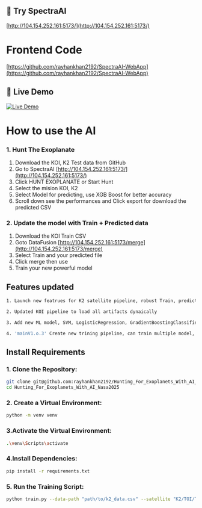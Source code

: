 ## 🚀 Try SpectraAI  

[http://104.154.252.161:5173/](http://104.154.252.161:5173/)

# Frontend Code
[https://github.com/rayhankhan2192/SpectraAI-WebApp](https://github.com/rayhankhan2192/SpectraAI-WebApp)

## 🔗 Live Demo  
[![Live Demo](https://img.shields.io/badge/Try-SpectraAI-blue?style=for-the-badge&logo=vercel)](http://104.154.252.161:5173/)

# How to use the AI
### 1. Hunt The Exoplanate

1. Download the KOI, K2 Test data from GitHub
2. Go to SpectraAI [http://104.154.252.161:5173/](http://104.154.252.161:5173/)
3. Click HUNT EXOPLANATE or Start Hunt
4. Select the mision KOI, K2
5. Select Model for predicting, use XGB Boost for better accuracy
6. Scroll down see the performances and Click export for download the predicted CSV

### 2. Update the model with Train + Predicted data

1. Download the KOI Train CSV
1. Goto DataFusion [http://104.154.252.161:5173/merge](http://104.154.252.161:5173/merge)
3. Select Train and your predicted file
4. Click merge then use
5. Train your new powerful model

## Features updated
```bash
1. Launch new featrues for K2 satellite pipeline, robust Train, prediction with dynamic setup

2. Updated KOI pipeline to load all artifacts dynaically

3. Add new ML model, SVM, LogisticRegression, GradientBoostingClassifier

4. 'mainV1.o.3' Create new trining pipeline, can train multiple model, system detect best one
```  


## Install Requirements

### 1. Clone the Repository:
```bash
git clone git@github.com:rayhankhan2192/Hunting_For_Exoplanets_With_AI_Nasa2025.git
cd Hunting_For_Exoplanets_With_AI_Nasa2025
```

### 2. Create a Virtual Environment:

```bash
python -m venv venv
```

### 3.Activate the Virtual Environment:
```bash
.\venv\Scripts\activate
```

### 4.Install Dependencies:
```bash
pip install -r requirements.txt
```

### 5. Run the Training Script:
```bash
python train.py --data-path "path/to/k2_data.csv" --satellite "K2/TOI/TESS" --model "xgb/rf/decisiontree"
```
